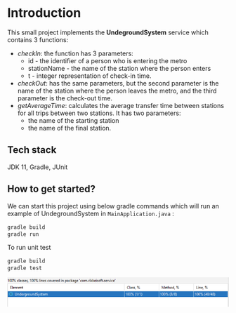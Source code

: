 # Introduction

This small project implements the **UndegroundSystem** service which contains 3 functions:
- _checkIn_: the function has 3 parameters:
  - id - the identifier of a person who is entering the metro
  - stationName - the name of the station where the person enters
  - t - integer representation of check-in time.
- _checkOut_: has the same parameters, but the second parameter is the name of the station where the
  person leaves the metro, and the third parameter is the check-out time. 
- _getAverageTime_: calculates the average transfer time between stations for all trips between two
  stations. It has two parameters:
  - the name of the starting station
  - the name of the final station. 
  
## Tech stack

JDK 11, Gradle, JUnit

## How to get started?

We can start this project using below gradle commands which will run an example of UndegroundSystem in `MainApplication.java` :

```shell
gradle build
gradle run
```
To run unit test
```shell
gradle build
gradle test
```
![img.png](img.png)